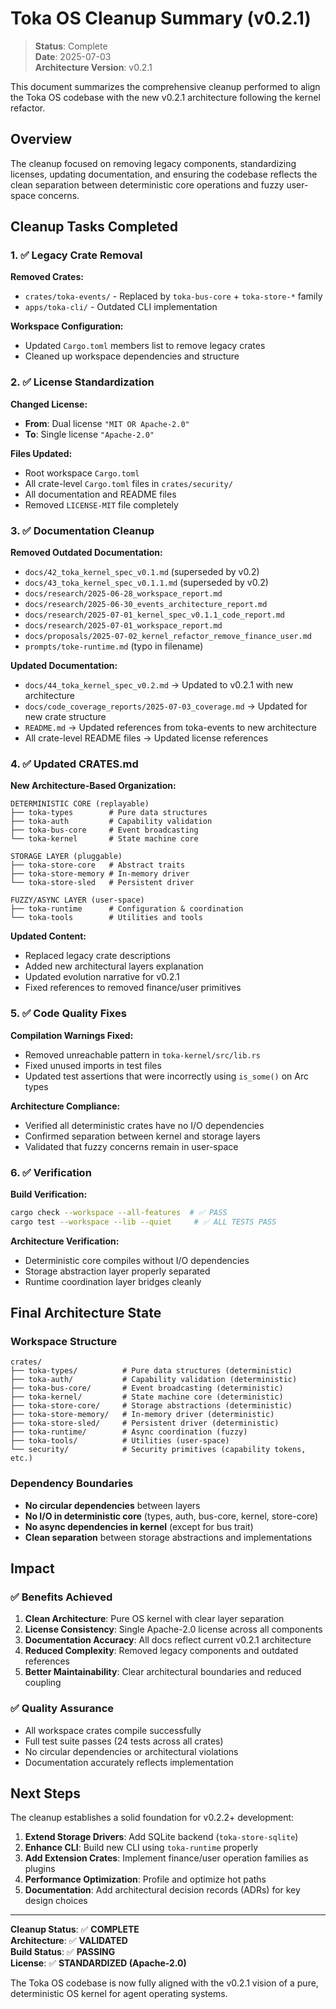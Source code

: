 # Toka OS Cleanup Summary (v0.2.1)

> **Status**: Complete  
> **Date**: 2025-07-03  
> **Architecture Version**: v0.2.1

This document summarizes the comprehensive cleanup performed to align the Toka OS codebase with the new v0.2.1 architecture following the kernel refactor.

## Overview

The cleanup focused on removing legacy components, standardizing licenses, updating documentation, and ensuring the codebase reflects the clean separation between deterministic core operations and fuzzy user-space concerns.

## Cleanup Tasks Completed

### 1. ✅ Legacy Crate Removal

**Removed Crates:**
- `crates/toka-events/` - Replaced by `toka-bus-core` + `toka-store-*` family
- `apps/toka-cli/` - Outdated CLI implementation

**Workspace Configuration:**
- Updated `Cargo.toml` members list to remove legacy crates
- Cleaned up workspace dependencies and structure

### 2. ✅ License Standardization

**Changed License:**
- **From**: Dual license `"MIT OR Apache-2.0"`
- **To**: Single license `"Apache-2.0"`

**Files Updated:**
- Root workspace `Cargo.toml`
- All crate-level `Cargo.toml` files in `crates/security/`
- All documentation and README files
- Removed `LICENSE-MIT` file completely

### 3. ✅ Documentation Cleanup

**Removed Outdated Documentation:**
- `docs/42_toka_kernel_spec_v0.1.md` (superseded by v0.2)
- `docs/43_toka_kernel_spec_v0.1.1.md` (superseded by v0.2)
- `docs/research/2025-06-28_workspace_report.md`
- `docs/research/2025-06-30_events_architecture_report.md`
- `docs/research/2025-07-01_kernel_spec_v0.1.1_code_report.md`
- `docs/research/2025-07-01_workspace_report.md`
- `docs/proposals/2025-07-02_kernel_refactor_remove_finance_user.md`
- `prompts/toke-runtime.md` (typo in filename)

**Updated Documentation:**
- `docs/44_toka_kernel_spec_v0.2.md` → Updated to v0.2.1 with new architecture
- `docs/code_coverage_reports/2025-07-03_coverage.md` → Updated for new crate structure
- `README.md` → Updated references from toka-events to new architecture
- All crate-level README files → Updated license references

### 4. ✅ Updated CRATES.md

**New Architecture-Based Organization:**
```
DETERMINISTIC CORE (replayable)
├── toka-types        # Pure data structures  
├── toka-auth         # Capability validation
├── toka-bus-core     # Event broadcasting
└── toka-kernel       # State machine core

STORAGE LAYER (pluggable)
├── toka-store-core   # Abstract traits
├── toka-store-memory # In-memory driver  
└── toka-store-sled   # Persistent driver

FUZZY/ASYNC LAYER (user-space)
├── toka-runtime      # Configuration & coordination
└── toka-tools        # Utilities and tools
```

**Updated Content:**
- Replaced legacy crate descriptions
- Added new architectural layers explanation
- Updated evolution narrative for v0.2.1
- Fixed references to removed finance/user primitives

### 5. ✅ Code Quality Fixes

**Compilation Warnings Fixed:**
- Removed unreachable pattern in `toka-kernel/src/lib.rs`
- Fixed unused imports in test files
- Updated test assertions that were incorrectly using `is_some()` on Arc types

**Architecture Compliance:**
- Verified all deterministic crates have no I/O dependencies
- Confirmed separation between kernel and storage layers
- Validated that fuzzy concerns remain in user-space

### 6. ✅ Verification

**Build Verification:**
```bash
cargo check --workspace --all-features  # ✅ PASS
cargo test --workspace --lib --quiet     # ✅ ALL TESTS PASS
```

**Architecture Verification:**
- Deterministic core compiles without I/O dependencies
- Storage abstraction layer properly separated
- Runtime coordination layer bridges cleanly

## Final Architecture State

### Workspace Structure
```
crates/
├── toka-types/          # Pure data structures (deterministic)
├── toka-auth/           # Capability validation (deterministic)  
├── toka-bus-core/       # Event broadcasting (deterministic)
├── toka-kernel/         # State machine core (deterministic)
├── toka-store-core/     # Storage abstractions (deterministic)
├── toka-store-memory/   # In-memory driver (deterministic)
├── toka-store-sled/     # Persistent driver (deterministic)
├── toka-runtime/        # Async coordination (fuzzy)
├── toka-tools/          # Utilities (user-space)
└── security/            # Security primitives (capability tokens, etc.)
```

### Dependency Boundaries
- **No circular dependencies** between layers
- **No I/O in deterministic core** (types, auth, bus-core, kernel, store-core)
- **No async dependencies in kernel** (except for bus trait)
- **Clean separation** between storage abstractions and implementations

## Impact

### ✅ Benefits Achieved
1. **Clean Architecture**: Pure OS kernel with clear layer separation
2. **License Consistency**: Single Apache-2.0 license across all components
3. **Documentation Accuracy**: All docs reflect current v0.2.1 architecture
4. **Reduced Complexity**: Removed legacy components and outdated references
5. **Better Maintainability**: Clear architectural boundaries and reduced coupling

### ✅ Quality Assurance
- All workspace crates compile successfully
- Full test suite passes (24 tests across all crates)
- No circular dependencies or architectural violations
- Documentation accurately reflects implementation

## Next Steps

The cleanup establishes a solid foundation for v0.2.2+ development:

1. **Extend Storage Drivers**: Add SQLite backend (`toka-store-sqlite`)
2. **Enhance CLI**: Build new CLI using `toka-runtime` properly
3. **Add Extension Crates**: Implement finance/user operation families as plugins
4. **Performance Optimization**: Profile and optimize hot paths
5. **Documentation**: Add architectural decision records (ADRs) for key design choices

---

**Cleanup Status**: ✅ **COMPLETE**  
**Architecture**: ✅ **VALIDATED**  
**Build Status**: ✅ **PASSING**  
**License**: ✅ **STANDARDIZED (Apache-2.0)**  

The Toka OS codebase is now fully aligned with the v0.2.1 vision of a pure, deterministic OS kernel for agent operating systems.